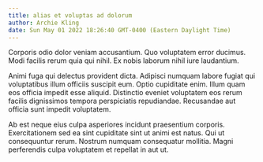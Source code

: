 ```yaml
---
title: alias et voluptas ad dolorum
author: Archie Kling
date: Sun May 01 2022 18:26:40 GMT-0400 (Eastern Daylight Time)
---
```

Corporis odio dolor veniam accusantium. Quo voluptatem error ducimus. Modi facilis rerum quia qui nihil. Ex nobis laborum nihil iure laudantium.

 Animi fuga qui delectus provident dicta. Adipisci numquam labore fugiat qui voluptatibus illum officiis suscipit eum. Optio cupiditate enim. Illum quam eos officia impedit esse aliquid. Distinctio eveniet voluptatem eos rerum facilis dignissimos tempora perspiciatis repudiandae. Recusandae aut officia sunt impedit voluptatem.

 Ab est neque eius culpa asperiores incidunt praesentium corporis. Exercitationem sed ea sint cupiditate sint ut animi est natus. Qui ut consequuntur rerum. Nostrum numquam consequatur mollitia. Magni perferendis culpa voluptatem et repellat in aut ut.